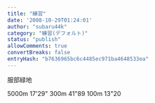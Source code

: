 ```yaml
---
title: "練習"
date: '2008-10-29T01:24:01'
author: "subaru44k"
category: "練習(デフォルト)"
status: "publish"
allowComments: true
convertBreaks: false
entryHash: "b7636965bc6c4485ec971ba4648533ea"
---
```

服部緑地

5000m 17'29"
300m 41"89
100m 13"20
